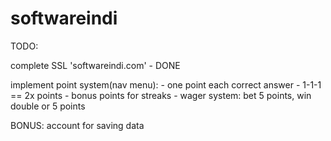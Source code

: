 # softwareindi

TODO:

complete SSL 'softwareindi.com' - DONE

implement point system(nav menu):
    - one point each correct answer
    - 1-1-1 == 2x points
    - bonus points for streaks
    - wager system: bet 5 points, win double or 5 points

BONUS:
    account for saving data


